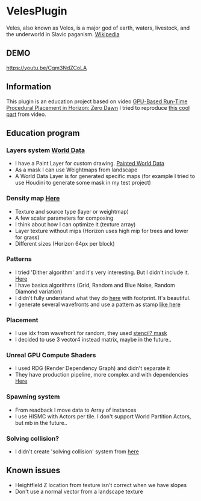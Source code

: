 # VelesPlugin
Veles, also known as Volos, is a major god of earth, waters, livestock, and the underworld in Slavic paganism. [Wikipedia](https://en.wikipedia.org/wiki/Veles_(god))

## DEMO
https://youtu.be/Cqm3NdZCoLA

## Information
This plugin is an education project based on video [GPU-Based Run-Time Procedural Placement in Horizon: Zero Dawn](https://youtu.be/ToCozpl1sYY)
I tried to reproduce [this cool part](https://youtu.be/ToCozpl1sYY?t=998) from video.

## Education program
### Layers system [World Data](https://youtu.be/ToCozpl1sYY?t=513)
- I have a Paint Layer for custom drawing. [Painted World Data](https://youtu.be/ToCozpl1sYY?t=609)
- As a mask I can use Weightmaps from landscape
- A World Data Layer is for generated specific maps (for example I tried to use Houdini to generate some mask in my test project)

### Density map [Here](https://youtu.be/ToCozpl1sYY?t=1448)
- Texture and source type (layer or weightmap)
- A few scalar parameters for composing
- I think about how I can optimize it (texture array)
- Layer texture without mips (Horizon uses high mip for trees and lower for grass)
- Different sizes (Horizon 64px per block)

### Patterns
- I tried 'Dither algorithm' and it's very interesting. But I didn't include it. [Here](https://youtu.be/ToCozpl1sYY?t=1576)
- I have basics algorithms (Grid, Random and Blue Noise, Random Diamond variation)
- I didn't fully understand what they do [here](https://youtu.be/ToCozpl1sYY?t=1680) with footprint. It's beautiful.
- I generate several wavefronts and use a pattern as stamp [like here](https://youtu.be/ToCozpl1sYY?t=1844)

### Placement
- I use idx from wavefront for random, they used [stencil? mask](https://youtu.be/ToCozpl1sYY?t=2029)
- I decided to use 3 vector4 instead matrix, maybe in the future..

### Unreal GPU Compute Shaders
- I used RDG (Render Dependency Graph) and didn't separate it
- They have production pipeline, more complex and with dependencies [Here](https://youtu.be/ToCozpl1sYY?t=2437)

### Spawning system
- From readback I move data to Array of instances
- I use HISMC with Actors per tile. I don't support World Partition Actors, but mb in the future..

### Solving collision?
- I didn't create 'solving collision' system from [here](https://youtu.be/ToCozpl1sYY?t=2234)

## Known issues
- Heightfield Z location from texture isn't correct when we have slopes
- Don't use a normal vector from a landscape texture
